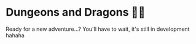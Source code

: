 # Dungeons and Dragons 🧙‍♂️

Ready for a new adventure...? You'll have to wait, it's still in development hahaha

